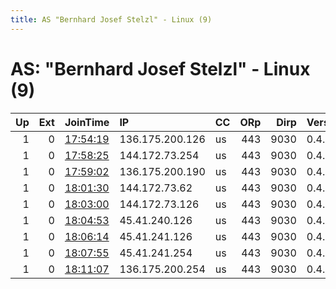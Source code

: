 ```yaml
---
title: AS "Bernhard Josef Stelzl" - Linux (9)
---
```


# AS: "Bernhard Josef Stelzl" - Linux (9)

|   Up |   Ext | JoinTime                                                                                              | IP              | CC   |   ORp |   Dirp | Version   | Contact          | Nickname   |   eFamMembers |
|-----:|------:|:------------------------------------------------------------------------------------------------------|:----------------|:-----|------:|-------:|:----------|:-----------------|:-----------|--------------:|
|    1 |     0 | [17:54:19](https://nusenu.github.io/OrNetStats/w/relay/9CB6DB144DD00AC8690D5163CD765FE04DC248F8.html) | 136.175.200.126 | us   |   443 |   9030 | 0.4.5.10  | support@100up.de | NYC        |            11 |
|    1 |     0 | [17:58:25](https://nusenu.github.io/OrNetStats/w/relay/20447092E404CEFD807AA1BDDAC3D2429CAF0272.html) | 144.172.73.254  | us   |   443 |   9030 | 0.4.5.10  | support@100up.de | Amsterdam  |            11 |
|    1 |     0 | [17:59:02](https://nusenu.github.io/OrNetStats/w/relay/A13F01E83DD84FAE23C6A6C99967AEB1021DE660.html) | 136.175.200.190 | us   |   443 |   9030 | 0.4.5.10  | support@100up.de | LosAngeles |            11 |
|    1 |     0 | [18:01:30](https://nusenu.github.io/OrNetStats/w/relay/B4139EABBF2E196421262AAB76BCF6ABCC094C84.html) | 144.172.73.62   | us   |   443 |   9030 | 0.4.5.10  | support@100up.de | Dallas     |            11 |
|    1 |     0 | [18:03:00](https://nusenu.github.io/OrNetStats/w/relay/FF31269F507BD805BE4F41E90C9B9D31D8459FCA.html) | 144.172.73.126  | us   |   443 |   9030 | 0.4.5.10  | support@100up.de | Moscow     |            11 |
|    1 |     0 | [18:04:53](https://nusenu.github.io/OrNetStats/w/relay/39FD91546AD2BEF14C264FB68AAE39513204308E.html) | 45.41.240.126   | us   |   443 |   9030 | 0.4.5.10  | support@100up.de | London     |            11 |
|    1 |     0 | [18:06:14](https://nusenu.github.io/OrNetStats/w/relay/F1644E59B06AABA23CCA7B81FA5A7B954B9E3101.html) | 45.41.241.126   | us   |   443 |   9030 | 0.4.5.10  | support@100up.de | Miami      |            11 |
|    1 |     0 | [18:07:55](https://nusenu.github.io/OrNetStats/w/relay/753275B5F179A7F7E73626E1FE7A24CBA8ABA63C.html) | 45.41.241.254   | us   |   443 |   9030 | 0.4.5.10  | support@100up.de | Chicago    |            11 |
|    1 |     0 | [18:11:07](https://nusenu.github.io/OrNetStats/w/relay/4D3A5FC19BB612EBCD8D2D4510DA7107728A52F6.html) | 136.175.200.254 | us   |   443 |   9030 | 0.4.5.10  | support@100up.de | Phoenix    |            11 |
